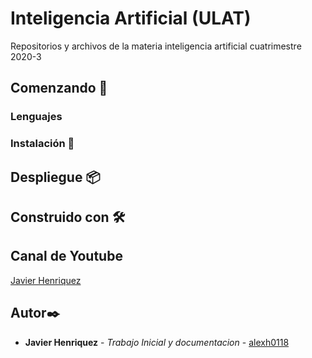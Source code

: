 # Inteligencia Artificial (ULAT)

Repositorios y archivos de la materia inteligencia artificial cuatrimestre 2020-3

## Comenzando 🚀

### Lenguajes 


### Instalación 🔧


## Despliegue 📦



## Construido con 🛠️

## Canal de Youtube

[Javier Henriquez](https://www.youtube.com/channel/UCz2kmzQzR7pmDeffjq23vDg/featured?view_as=subscriber)

## Autor✒️

* **Javier Henriquez** - *Trabajo Inicial y documentacion* - [alexh0118](https://github.com/alexh0118)








